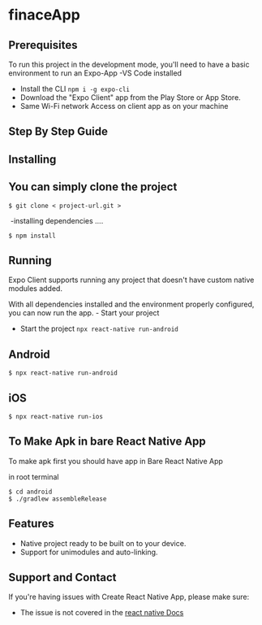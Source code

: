 <!-- Getting started with react-native project -->

# finaceApp


## Prerequisites
To run this project in the development mode, you'll need to have a basic environment to run an Expo-App
-VS Code installed
- Install the CLI `npm i -g expo-cli`
- Download the "Expo Client" app from the Play Store or App Store.
- Same Wi-Fi network Access on client app as on your machine


## Step By Step Guide

## Installing

## You can simply clone the project
```
$ git clone < project-url.git >
```
​
-installing dependencies ....
```
$ npm install
```

## Running

Expo Client supports running any project that doesn't have custom native modules added.

With all dependencies installed and the environment properly configured, you can now run the app.
​- Start your project 
  - Start the project `npx react-native run-android`
​
## Android
```
$ npx react-native run-android
```
## iOS
```
$ npx react-native run-ios
```

## To Make Apk in bare React Native App
To make apk first you should have app in Bare React Native App

in root terminal

```
$ cd android
$ ./gradlew assembleRelease
```


## Features
- Native project ready to be built on to your device.
- Support for unimodules and auto-linking.


## Support and Contact

If you're having issues with Create React Native App, please make sure:

- The issue is not covered in the [react native Docs](https://reactnative.dev/docs/getting-started)